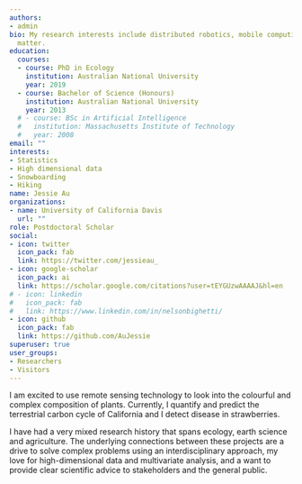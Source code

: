 ```yaml
---
authors:
- admin
bio: My research interests include distributed robotics, mobile computing and programmable
  matter.
education:
  courses:
  - course: PhD in Ecology
    institution: Australian National University
    year: 2019
  - course: Bachelor of Science (Honours)
    institution: Australian National University
    year: 2013
  # - course: BSc in Artificial Intelligence
  #   institution: Massachusetts Institute of Technology
  #   year: 2008
email: ""
interests:
- Statistics
- High dimensional data
- Snowboarding
- Hiking
name: Jessie Au
organizations:
- name: University of California Davis
  url: ""
role: Postdoctoral Scholar
social:
- icon: twitter
  icon_pack: fab
  link: https://twitter.com/jessieau_
- icon: google-scholar
  icon_pack: ai
  link: https://scholar.google.com/citations?user=tEYGUzwAAAAJ&hl=en
# - icon: linkedin
#   icon_pack: fab
#   link: https://www.linkedin.com/in/nelsonbighetti/
- icon: github
  icon_pack: fab
  link: https://github.com/AuJessie
superuser: true
user_groups:
- Researchers
- Visitors
---
```


I am excited to use remote sensing technology to look into the colourful and complex composition of plants. Currently, I quantify and predict the terrestrial carbon cycle of California and I detect disease in strawberries.

I have had a very mixed research history that spans ecology, earth science and  agriculture. The underlying connections between these projects are a drive to solve complex problems using an interdisciplinary approach, my love for high-dimensional data and multivariate analysis, and a want to provide clear scientific advice to stakeholders and the general public. 
